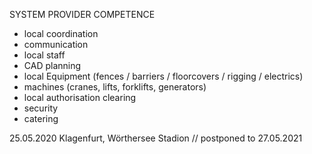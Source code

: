 SYSTEM PROVIDER COMPETENCE 

+ local coordination
+ communication
+ local staff
+ CAD planning
+ local Equipment (fences /  barriers / floorcovers / rigging / electrics)
+ machines (cranes, lifts, forklifts, generators)
+ local authorisation clearing
+ security
+ catering

25.05.2020 Klagenfurt, Wörthersee Stadion // postponed to 27.05.2021